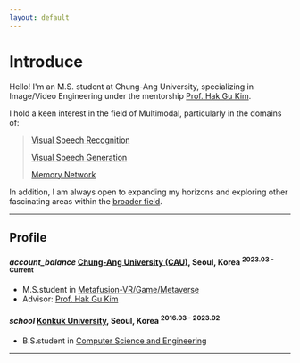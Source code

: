 ```yaml
---
layout: default
---
```


# Introduce

Hello!
I'm an M.S. student at Chung-Ang University, 
specializing in Image/Video Engineering under the mentorship [Prof. Hak Gu Kim](https://www.irislab.cau.ac.kr/members/pi).

I hold a keen interest in the field of Multimodal, particularly in the domains of:
> [Visual Speech Recognition](./another_pages/Visual_Speech_Recognition.html)
>
> [Visual Speech Generation](./another_pages/Visual_Speech_Generation.html)
>
> [Memory Network](./another_pages/Memory_Network.html)
> 

In addition, I am always open to expanding my horizons and exploring other fascinating areas within the [broader field](./another_pages/Another_Fields.html).
* * *

## Profile

<h4 class="education">
  <i class="material-icons md-18">account_balance</i>
  <a href="https://www.cau.ac.kr/index.do">Chung-Ang University (CAU)</a>, Seoul, Korea
  <sup>2023.03 - Current</sup>
</h4>

- M.S.student in [Metafusion-VR/Game/Metaverse](https://gsaim.cau.ac.kr)
- Advisor: [Prof. Hak Gu Kim](https://www.irislab.cau.ac.kr/members/pi)


<h4 class="education">
  <i class="material-icons md-18">school</i>
  <a href="http://www.konkuk.ac.kr/do/Index.do">Konkuk University</a>, Seoul, Korea
  <sup>2016.03 - 2023.02</sup>
</h4>

- B.S.student in [Computer Science and Engineering](http://cse.konkuk.ac.kr)

* * *


<!--- Advisor:-->

<!-- ### Publications -->
<!-- - **Papername** <br/>
authors, **my_name** <br/>
conference_name
<a class="code" href="homepage_address">[OpenReview]</a>
<a class="code" href="homepage_address">[arxiv]</a>
<a class="code" href="homepage_address">[pdf]</a>
<a class="code" href="homepage_address">[talk]</a>
<a class="code" href="homepage_address">[code]</a> -->



<!-- ### Awards & Honorships -->

<!-- - [**name**](homepage_address)(date) -->


<!-- ### Development Projects -->

<!-- - **Name** <sup>2019.02 - Current</sup> <a class="code" href="code_homepage address">[code]</a> <br/> 
detail -->

<!-- 
### Professional Activities -->
<!-- 
- **Reviewer of International Conferences** <br/>
IEEE/CVF International Conference on Computer Vision (ICCV) 2023 <br/>\
IEEE/CVF International Conference on Computer Vision (ICCV) 2023 <br/>\ -->
